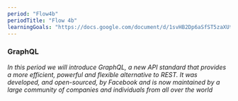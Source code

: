 ```yaml
---
period: "Flow4b"
periodTitle: "Flow 4b"
learningGoals: "https://docs.google.com/document/d/1svHB2Dp6aSfST5zaXUtpNyVy9EpO5Wpvts3_YSW934w/edit?usp=sharing"
---
```


### GraphQL

*In this period we will introduce GraphQL, a new API standard that provides a more efficient, powerful and flexible alternative to REST. It was developed, and open-sourced, by Facebook and is now maintained by a large community of companies and individuals from all over the world*
